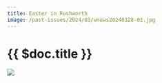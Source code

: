```yaml
---
title: Easter in Rushworth
image: /past-issues/2024/03/wnews20240328-01.jpg
---
```


# {{ $doc.title }}

![](https://media.wnews.org.au/past-issues/2024/03/wnews20240328-01.jpg)
